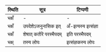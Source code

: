 | स्थिति | सूत्र | टिप्पणी |
| ----- | ------- | ------ |
| भक्षँ | - | - |
| भक्षँ | उपदेशेऽजनुनासिक इत् | अँ-इत्यस्य इत्संज्ञा |
| भक्षँ | शेषात् कर्तरि परस्मैपदम् | इति परस्मैपदम् |
| भक्ष् | तस्य लोपः | इत्संज्ञकस्य लोपः |

